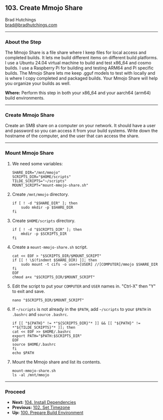 ## 103. Create Mmojo Share

Brad Hutchings<br/>
brad@bradhutchings.com

---
### About the Step
The Mmojo Share is a file share where I keep files for local access and completed builds. It lets me build different items on different build platforms. I use a Ubuntu 24.04 virtual machine to build and test x86_64 and cosmo builds. I use a Raspberry Pi for building and testing ARM64 and Pi specific builds. The Mmojo Share lets me keep .gguf models to test with locally and is where I copy completed and packaged builds. Your Mmojo Share will help you organize your builds as well.

**Where:** Perform this step in both your x86_64 and your aarch64 (arm64) build environments.

---
### Create Mmojo Share
Create an SMB share on a computer on your network. It should have a user and password so you can access it from your build systems. Write down the hostname of the computer, and the user that can access the share.

---
### Mount Mmojo Share

1. We need some variables:
   ```
   SHARE_DIR="/mnt/mmojo"
   SCRIPTS_DIR="$HOME/scripts"
   TILDE_SCRIPTS="~/scripts"
   MOUNT_SCRIPT="mount-mmojo-share.sh"
   ```
2. Create `/mnt/mmojo` directory.
   ```
   if [ ! -d "$SHARE_DIR" ]; then
       sudo mkdir -p $SHARE_DIR
   fi
   ```
3. Create `$HOME/scripts` directory.
   ```
   if [ ! -d "$SCRIPTS_DIR" ]; then
       mkdir -p $SCRIPTS_DIR
   fi
   ```
4. Create a `mount-mmojo-share.sh` script.
   ```
   cat << EOF > "$SCRIPTS_DIR/$MOUNT_SCRIPT"
   if [[ ! \$(findmnt $SHARE_DIR) ]]; then
       sudo mount -t cifs -o user=[USER] //[COMPUTER]/mmojo $SHARE_DIR
   fi
   EOF
   chmod a+x "$SCRIPTS_DIR/$MOUNT_SCRIPT"
   ```
5. Edit the script to put your `COMPUTER` and `USER` names in. "Ctrl-X" then "Y" to exit and save.
   ```
   nano "$SCRIPTS_DIR/$MOUNT_SCRIPT"
   ```
6. If `~/scripts` is not already in the `$PATH`, add `~/scripts` to your `$PATH` in `.bashrc` and `source` `.bashrc`.
   ```
   if [[ "${PATH}" != *"${SCRIPTS_DIR}"* ]] && [[ "${PATH}" != *"${TILDE_SCRIPTS}"* ]]; then
   cat << EOF >> $HOME/.bashrc
   export PATH="$PATH:$SCRIPTS_DIR"
   EOF
   source $HOME/.bashrc
   fi
   echo $PATH
   ```
7. Mount the Mmojo share and list its contents.
   ```
   mount-mmojo-share.sh
   ls -al /mnt/mmojo
   ```

---
### Proceed
- **Next:** [104. Install Dependencies](104-Install-Dependencies.md)
- **Previous:** [102. Set Timezone](102-Set-Timezone.md)
- **Up:** [100. Prepare Build Environment](100-Prepare-Build-Environment.md)
